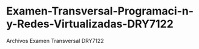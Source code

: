 # Examen-Transversal-Programaci-n-y-Redes-Virtualizadas-DRY7122
 Archivos Examen Transversal DRY7122
